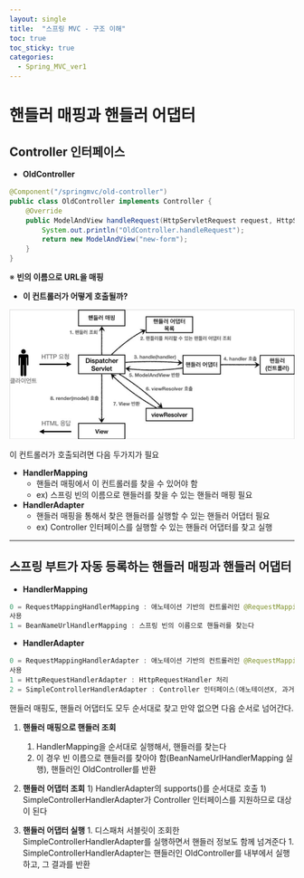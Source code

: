 ```yaml
---
layout: single
title:  "스프링 MVC - 구조 이해"
toc: true
toc_sticky: true
categories:
  - Spring_MVC_ver1
---
```


#  핸들러 매핑과 핸들러 어댑터



## Controller 인터페이스



- **OldController**

```java
@Component("/springmvc/old-controller")
public class OldController implements Controller {
    @Override
    public ModelAndView handleRequest(HttpServletRequest request, HttpServletResponse response) throws Exception {
        System.out.println("OldController.handleRequest");
        return new ModelAndView("new-form");
    }
}
```

 ※ **빈의 이름으로 URL을 매핑**



- **이 컨트롤러가 어떻게 호출될까?**

![](/assets/images/2021-11-26-handler/2.JPG)

이 컨트롤러가 호출되려면 다음 두가지가 필요

- **HandlerMapping**
  - 핸들러 매핑에서 이 컨트롤러를 찾을 수 있어야 함
  - ex) 스프링 빈의 이름으로 핸들러를 찾을 수 있는 핸들러 매핑 필요
- **HandlerAdapter**
  - 핸들러 매핑을 통해서 찾은 핸들러를 실행할 수 있는 핸들러 어댑터 필요
  - ex) Controller 인터페이스를 실행할 수 있는 핸들러 어댑터를 찾고 실행

---



## 스프링 부트가 자동 등록하는 핸들러 매핑과 핸들러 어댑터



- **HandlerMapping**

```java
0 = RequestMappingHandlerMapping : 애노테이션 기반의 컨트롤러인 @RequestMapping에서
사용
1 = BeanNameUrlHandlerMapping : 스프링 빈의 이름으로 핸들러를 찾는다
```



- **HandlerAdapter**

```java
0 = RequestMappingHandlerAdapter : 애노테이션 기반의 컨트롤러인 @RequestMapping에서
사용
1 = HttpRequestHandlerAdapter : HttpRequestHandler 처리
2 = SimpleControllerHandlerAdapter : Controller 인터페이스(애노테이션X, 과거에 사용) 처리
```



핸들러 매핑도, 핸들러 어댑터도 모두 순서대로 찾고 만약 없으면 다음 순서로 넘어간다.



1. **핸들러 매핑으로 핸들러 조회**

    1) HandlerMapping을 순서대로 실행해서, 핸들러를 찾는다
    2) 이 경우 빈 이름으로 핸들러를 찾아야 함(BeanNameUrlHandlerMapping 실행), 핸들러인 OldController를 반환
2. **핸들러 어댑터 조회**
    		1) HandlerAdapter의 supports()를 순서대로 호출
    		1) SimpleControllerHandlerAdapter가 Controller 인터페이스를 지원하므로 대상이 된다
3. **핸들러 어댑터 실행**
    		  1. 디스패처 서블릿이 조회한 SimpleControllerHandlerAdapter를 실행하면서 핸들러 정보도 함께 넘겨준다
    		  1. SimpleControllerHandlerAdapter는 핸들러인 OldController를 내부에서 실행하고, 그 결과를 반환

